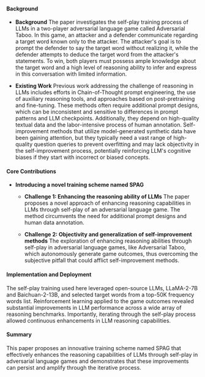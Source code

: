 #### Background
- **Background**
The paper investigates the self-play training process of LLMs in a two-player adversarial language game called Adversarial Taboo. In this game, an attacker and a defender communicate regarding a target word known only to the attacker. The attacker's goal is to prompt the defender to say the target word without realizing it, while the defender attempts to deduce the target word from the attacker's statements. To win, both players must possess ample knowledge about the target word and a high level of reasoning ability to infer and express in this conversation with limited information.

- **Existing Work**
Previous work addressing the challenge of reasoning in LLMs includes efforts in Chain-of-Thought prompt engineering, the use of auxiliary reasoning tools, and approaches based on post-pretraining and fine-tuning. These methods often require additional prompt designs, which can be inconsistent and sensitive to differences in prompt patterns and LLM checkpoints. Additionally, they depend on high-quality textual data and the labor-intensive process of human annotation. Self-improvement methods that utilize model-generated synthetic data have been gaining attention, but they typically need a vast range of high-quality question queries to prevent overfitting and may lack objectivity in the self-improvement process, potentially reinforcing LLM's cognitive biases if they start with incorrect or biased concepts.

#### Core Contributions
  - **Introducing a novel training scheme named SPAG**
    - **Challenge 1: Enhancing the reasoning ability of LLMs**
      The paper proposes a novel approach of enhancing reasoning capabilities in LLMs through self-play of an adversarial language game. The method circumvents the need for additional prompt designs and human data annotation.

    - **Challenge 2: Objectivity and generalization of self-improvement methods**
      The exploration of enhancing reasoning abilities through self-play in adversarial language games, like Adversarial Taboo, which autonomously generate game outcomes, thus overcoming the subjective pitfall that could afflict self-improvement methods.

#### Implementation and Deployment
The self-play training used here leveraged open-source LLMs, LLaMA-2-7B and Baichuan-2-13B, and selected target words from a top-50K frequency words list. Reinforcement learning applied to the game outcomes revealed substantial improvements in LLM performance across a wide array of reasoning benchmarks. Importantly, iterating through the self-play process allowed continuous enhancements in LLM reasoning capabilities.

#### Summary
This paper proposes an innovative training scheme named SPAG that effectively enhances the reasoning capabilities of LLMs through self-play in adversarial language games and demonstrates that these improvements can persist and amplify through the iterative process.